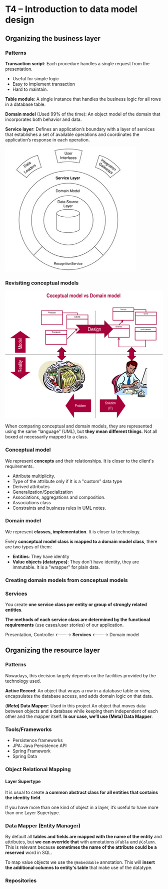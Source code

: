 # T4 – Introduction to data model design
## Organizing the business layer

### Patterns

**Transaction script**: Each procedure handles a single request from the presentation.

* Useful for simple logic
* Easy to implement transaction
* Hard to maintain.

**Table module**: A single instance that handles the business logic for all rows in a
database table.

**Domain model** (Used 99% of the time): An object model of the domain that incorporates both behavior
and data.

**Service layer**: Defines an application’s boundary with a layer of services that establishes a set of available operations and coordinates the application’s response in each operation.

![](images/dp1-t04-img01.png)



### Revisiting conceptual models

![](images/dp1-t04-img02.png)

When comparing conceptual and domain models, they are represented using the same “language” (UML), but **they mean different things**. Not all boxed at necessarily mapped to a class.

### Conceptual model

We represent **concepts** and their relationships. It is closer to the client's requirements.

- Attribute multiplicity.
- Type of the attribute only if It is a "custom" data type
- Derived attributes
- Generalization/Specialization
- Associations, aggregations and composition.
- Associations class
- Constraints and business rules in UML notes.

### Domain model

We represent **classes, implementation**. It is closer to technology.

Every **conceptual model class is mapped to a domain model class**, there are two types of them:

- **Entities**: They have identity
- **Value objects (datatypes)**: They don't have identity, they are immutable. It is a "wrapper" for plain data.

### Creating domain models from conceptual models

### Services

You create **one service class per entity or group of strongly related entities**.

**The methods of each service class are determined by the functional requirements** (use cases/user stories) of our application.

Presentation, Controller <----> **Services** <----> Domain model 

## Organizing the resource layer

### Patterns

Nowadays, this decision largely depends on the facilities provided by the technology used.

**Active Record**: An object that wraps a row in a database table or view, encapsulates the database access, and adds domain logic on that data.

(**_Meta_) Data Mapper**: Used in this project An object that moves data between objects and a database while keeping them independent of each other and the mapper itself. **In our case, we’ll use (Meta) Data Mapper**.

### Tools/Frameworks

* Persistence frameworks
* JPA: Java Persistence API
* Spring Framework
* Spring Data

### Object Relational Mapping

#### Layer Supertype

It is usual to create **a common abstract class for all entities that contains the identity field**.

If you have more than one kind of object in a layer, it’s useful to have more than one Layer Supertype.

### Data Mapper (Entity Manager)

By default all **tables and fields are mapped with the name of the entity** and attributes, but **we can override that** with annotations `@Table` and `@Column`. This is relevant because **sometimes the name of the attribute could be a reserved** word in SQL.

To map value objects we use the `@Embeddable` annotation. This will **insert the additional columns to entity's table** that make use of the datatype.

### Repositories





